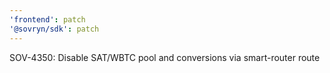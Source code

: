 ```yaml
---
'frontend': patch
'@sovryn/sdk': patch
---
```


SOV-4350: Disable SAT/WBTC pool and conversions via smart-router route
